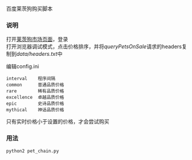 百度莱茨狗购买脚本

### 说明
打开[莱茨狗市场页面](https://pet-chain.baidu.com/chain/dogMarket?t=1517819157016)，登录  
打开浏览器调试模式，点击价格排序，并将*queryPetsOnSale*请求的headers复制到*data/headers.txt*中  

编辑config.ini  

    interval    程序间隔
    common      普通品质价格
    rare        稀有品质价格
    excellence  卓越品质价格
    epic        史诗品质价格
    mythical    神话品质价格

只有实时价格小于设置的价格，才会尝试购买  

### 用法

    python2 pet_chain.py


